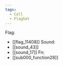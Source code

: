 ```yaml
---
tags:
  - Call
  - FlagSet
---
```

Flag:
- [[flag_11408]]
Sound:
- [[sound_43]]
- [[sound_17]]
Fn:
- [[sub000_function28]]
